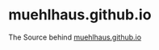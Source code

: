 muehlhaus.github.io
==============

The Source behind [muehlhaus.github.io](http://muehlhaus.github.io)
